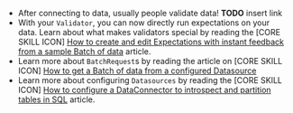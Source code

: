 - After connecting to data, usually people validate data! **TODO** insert link
- With your `Validator`, you can now directly run expectations on your data. Learn about what makes validators special by reading the [CORE SKILL ICON] [How to create and edit Expectations with instant feedback from a sample Batch of data](/docs/reference/understanding_validators) article.
- Learn more about `BatchRequest`s by reading the article on [CORE SKILL ICON] [How to get a Batch of data from a configured Datasource](/docs/reference/understanding_batch_requests)
- Learn more about configuring `Datasources` by reading the [CORE SKILL ICON] [How to configure a DataConnector to introspect and partition tables in SQL](/docs/reference/more_about_configuring_datasources) article.
